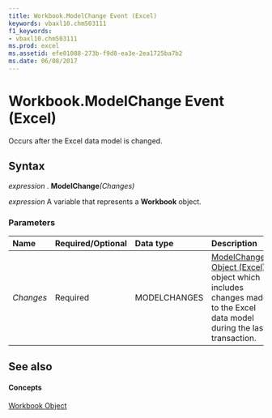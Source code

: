 ```yaml
---
title: Workbook.ModelChange Event (Excel)
keywords: vbaxl10.chm503111
f1_keywords:
- vbaxl10.chm503111
ms.prod: excel
ms.assetid: efe01088-273b-f9d8-ea3e-2ea1725ba7b2
ms.date: 06/08/2017
---
```



# Workbook.ModelChange Event (Excel)

Occurs after the Excel data model is changed. 


## Syntax

 _expression_ . **ModelChange**_(Changes)_

 _expression_ A variable that represents a **Workbook** object.


### Parameters



|**Name**|**Required/Optional**|**Data type**|**Description**|
|:-----|:-----|:-----|:-----|
| _Changes_|Required|MODELCHANGES|[ModelChanges Object (Excel)](modelchanges-object-excel.md) object which includes changes made to the Excel data model during the last transaction.|

## See also


#### Concepts


[Workbook Object](workbook-object-excel.md)

